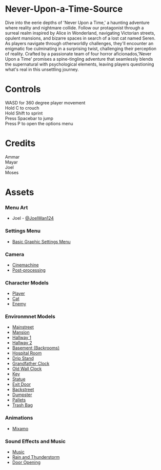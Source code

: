 # Never-Upon-a-Time-Source
Dive into the eerie depths of 'Never Upon a Time,' a haunting adventure where reality and nightmare collide. Follow our protagonist through a surreal realm inspired by Alice in Wonderland, navigating Victorian streets, opulent mansions, and bizarre spaces in search of a lost cat named Seren. As players navigate through otherworldly challenges, they'll encounter an enigmatic foe culminating in a surprising twist, challenging their perception of reality. Crafted by a passionate team of four horror aficionados,'Never Upon a Time' promises a spine-tingling adventure that seamlessly blends the supernatural with psychological elements, leaving players questioning what's real in this unsettling journey.

# Controls
WASD for 360 degree player movement  
Hold C to crouch  
Hold Shift to sprint  
Press Spacebar to jump  
Press P to open the options menu

# Credits
Ammar  
Mayar  
Joel  
Moses  

# Assets
### Menu Art
- Joel - [@JoelWan124](https://github.com/JoelWan124)
### Settings Menu
- [Basic Graphic Settings Menu](https://assetstore.unity.com/packages/tools/gui/basic-graphic-settings-menu-192738)
### Camera
- [Cinemachine](https://unity.com/unity/features/editor/art-and-design/cinemachine)
- [Post-processing](https://docs.unity3d.com/Manual/PostProcessingOverview.html)
### Character Models
- [Player](https://sketchfab.com/3d-models/little-nightmares-celine-f0c51fd1a2fc472a8fd8afb0cbdbbced)
- [Cat](https://sketchfab.com/3d-models/somali-cat-animated-ver-12-e185c3fd92b64c32b4515a32b29252fc)
- [Enemy](https://sketchfab.com/3d-models/smiler-backrooms-ea10d7f4750341f0ada6a12a6530014a)
### Environmnet Models
- [Mainstreet](https://sketchfab.com/3d-models/after-the-rain-vr-sound-a1177381d3464f75b10cb8f462f0b9a5)
- [Mansion](https://sketchfab.com/3d-models/mansion-hall-b43045bb1e05499ca2c5a2c3db071e0a)
- [Hallway 1](https://sketchfab.com/3d-models/haunted-hallway-681085fccb814af4b2738363542df0c3)
- [Hallway 2](https://sketchfab.com/3d-models/diorama-c8f7b5c4de054e3db495d7e609fc0a4a)
- [Basement (Backrooms)](https://sketchfab.com/3d-models/backrooms-another-level-429f3c9ea8024f5e9bb78f6649c7bd26)
- [Hospital Room](https://sketchfab.com/3d-models/horror-hospital-room-56c9c40933644254b939ae2a22807d44)
- [Drip Stand](https://sketchfab.com/3d-models/drip-stand-8405f7c926e242bb8078c9a37f6cebfe)
- [Grandfather Clock](https://sketchfab.com/3d-models/grandfather-clock-5dfff9d9c87f44cba61fb83179b0e3e2)
- [Old Wall Clock](https://sketchfab.com/3d-models/old-wall-clock-2e316e9633f9482d893185cbb2532812)
- [Key](https://sketchfab.com/3d-models/old-key-d846b203f4754ee3825e8c4c76d21b21)
- [Statue](https://sketchfab.com/3d-models/romulus-and-remus-statue-1ac1edb6d25b4859ab9ffdcc7fe40b3d)
- [Exit Door](https://sketchfab.com/3d-models/low-poly-door-04-f973f9b3bdd545629f9bed31352f2b6d)
- [Backstreet](https://sketchfab.com/3d-models/new-york-backstreet-3b25b5211b9d410ebbbd5fde31cce305)
- [Dumpster](https://sketchfab.com/3d-models/low-poly-dumpster-093e5b05faa947729b1be24c013e563b)
- [Pallets](https://sketchfab.com/3d-models/low-poly-pallets-18fbfb830f294b44aa8dff530cc2ea12)
- [Trash Bag](https://sketchfab.com/3d-models/low-poly-trash-bag-69876d51e2f0462498b81dffe3387ae0)
### Animations
- [Mixamo](https://www.mixamo.com)
### Sound Effects and Music
- [Music](https://assetstore.unity.com/packages/audio/music/free-horror-ambience-2-215651)
- [Rain and Thunderstorm](https://assetstore.unity.com/packages/audio/sound-fx/thunderstorms-sfx-pack-149736)
- [Door Opening](https://pixabay.com/sound-effects/open-doors-114615/)
